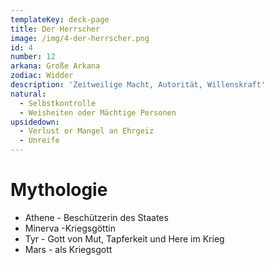 ```yaml
---
templateKey: deck-page
title: Der Herrscher
image: /img/4-der-herrscher.png
id: 4
number: 12
arkana: Große Arkana
zodiac: Widder
description: 'Zeitweilige Macht, Autorität, Willenskraft'
natural:
  - Selbstkontrolle
  - Weisheiten oder Mächtige Personen
upsidedown:
  - Verlust or Mangel an Ehrgeiz
  - Unreife
---
```

# Mythologie

* Athene - Beschützerin des Staates
* Minerva -Kriegsgöttin
* Tyr - Gott von Mut, Tapferkeit und Here im Krieg
* Mars - als Kriegsgott
